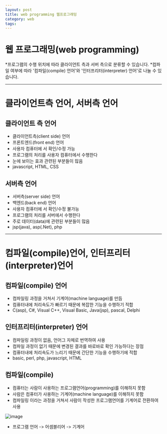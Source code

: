 ```yaml
---
layout: post
title: web programming 웹프로그래밍
category: web
tags: 
---
```


# 웹 프로그래밍(web programming)
*프로그램의 수행 위치에 따라 클라이언트 측과 서버 측으로 분류할 수 있습니다.
*컴파일 여부에 따라 '컴파일(compile) 언어'와 '인터프리터(interpreter) 언어'로 나눌 수 있습니다.

---

# 클라이언트측 언어, 서버측 언어
## 클라이언트 측 언어
* 클라이언트측(client side) 언어 
* 프론트엔드(front end) 언어
* 사용자 컴퓨터에 서 확인/수정 가능 
* 프로그램의 처리를 사용자 컴퓨터에서 수행한다 
* 눈에 보이는 효과 관련된 부분들이 많음
* javascript, HTML, CSS

## 서버측 언어
* 서버측(server side) 언어 
* 백엔드(back end) 언어
* 사용자 컴퓨터에 서 확인/수정 불가능 
* 프로그램의 처리를 서버에서 수행한다 
* 주로 데이터(data)에 관련된 부분들이 많음
* jsp(java), asp(.Net), php

---

# 컴파일(compile)언어, 인터프리터(interpreter)언어
## 컴파일(compile) 언어
* 컴파일링 과정을 거쳐서 기계어(machine language)를 만듬
* 컴퓨터내에 처리속도가 빠르기 때문에 복잡한 기능을 수행하기 적합
* C(asp), C#, Visual C++, Visual Basic, Java(jsp), pascal, Delphi

## 인터프리터(interpreter) 언어
* 컴파일링 과정이 없음, 언어그 자체로 번역하여 사용
* 컴파일 과정이 없기 때문에 변경된 결과를 바로바로 확인 가능하다는 장점
* 컴퓨터내에 처리속도가 느리기 때문에 간단한 기능을 수행하기에 적합
* basic, perl, php, javascript, HTML

## 컴파일(compile)
* 컴퓨터는 사람이 사용하는 프로그램언어(programming)를 이해하지 못함
* 사람은 컴퓨터가 사용하는 기계어(machine language)를 이해하지 못함
* 컴파일링 이라는 과정을 거쳐서 사람이 작성한 프로그램언어를 기계어로 전환하여 사용

![image](https://github.com/gunug/gunug.github.io/assets/52345276/436d6eed-effe-4b93-9c85-458983d884a9)
* 프로그램 언어 -> 어셈블리어 -> 기계어

